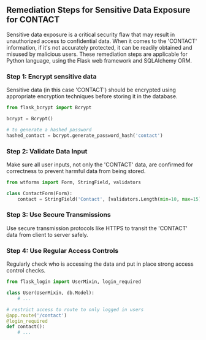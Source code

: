 

## Remediation Steps for Sensitive Data Exposure for CONTACT

Sensitive data exposure is a critical security flaw that may result in unauthorized access to confidential data. When it comes to the 'CONTACT' information, if it's not accurately protected, it can be readily obtained and misused by malicious users. These remediation steps are applicable for Python language, using the Flask web framework and SQLAlchemy ORM.

### Step 1: Encrypt sensitive data
Sensitive data (in this case 'CONTACT') should be encrypted using appropriate encryption techniques before storing it in the database.

```python
from flask_bcrypt import Bcrypt

bcrypt = Bcrypt()

# to generate a hashed password
hashed_contact = bcrypt.generate_password_hash('contact')
```

### Step 2: Validate Data Input
Make sure all user inputs, not only the 'CONTACT' data, are confirmed for correctness to prevent harmful data from being stored.

```python
from wtforms import Form, StringField, validators

class ContactForm(Form):
    contact = StringField('Contact', [validators.Length(min=10, max=15)])
```

### Step 3: Use Secure Transmissions
Use secure transmission protocols like HTTPS to transit the 'CONTACT' data from client to server safely.

### Step 4: Use Regular Access Controls
Regularly check who is accessing the data and put in place strong access control checks.

```python
from flask_login import UserMixin, login_required

class User(UserMixin, db.Model):
    # ...

# restrict access to route to only logged in users
@app.route('/contact')
@login_required
def contact():
    # ...
```
